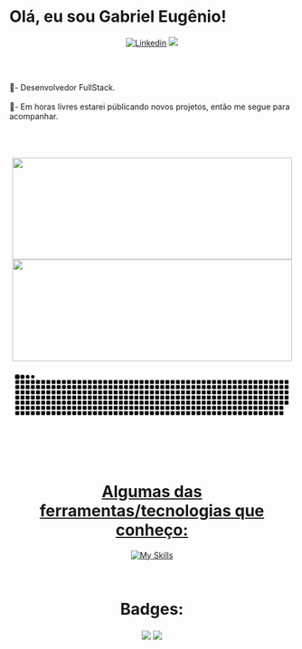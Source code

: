 Olá, eu sou Gabriel Eugênio!
=========================================================================================================================================

<div align="center">
  
[![Linkedin](https://img.shields.io/badge/LinkedIn-0077B5?style=for-the-badge&logo=linkedin&logoColor=white)](https://www.linkedin.com/in/gabriel-eugenio1/)
<a href="https://www.github.com/gabrieleugenio1" rel="noreferrer"><img src="https://img.shields.io/github/followers/gabrieleugenio1?logo=githubx&style=for-the-badge&color=9046FF&labelColor=9046FF&label=GITHUB+FOLOWERS"></a>
  
</div>

<br>
<img align="center" height="08em" width=1111 src="https://i.imgur.com/waxVImv.png"/>

🌱- Desenvolvedor FullStack.  
<br>
🚩- Em horas livres estarei públicando novos projetos, então me segue para acompanhar. 
<br>
<br>
<img align="center" height="08em" width=1111 src="https://i.imgur.com/waxVImv.png"/>
<br>
<br>
<div align="center">
<a href="https://github.com/gabrieleugenio1">   
<img align="center" height="180em" width=495 src="https://github-readme-stats.vercel.app/api?username=gabrieleugenio1&show_icons=true&theme=dark"/>
<img align="center" height="180em" width=495 src="https://github-readme-stats.vercel.app/api/top-langs/?username=gabrieleugenio1&layout=compact&theme=dark"/>
  
![snake svg](https://github.com/gabrieleugenio1/gabrieleugenio1/blob/output/github-contribution-grid-snake.svg)
  
<div style="display: inline_block"> 
</br>
<div align="center">
  
<div style="display: inline_block">
</div>
<br>  
<div align="center">
<div style="display: inline_block">

# Algumas das ferramentas/tecnologias que conheço:
[![My Skills](https://skillicons.dev/icons?i=html,css,js,react,nextjs,nodejs,express,sequelize,java,spring,python,django,aws,gcp,firebase,figma,github)]((https://github.com/gabrieleugenio1))


<div align="center">
<div style="display: inline_block">
<br>

# Badges:
  <div  width=2> 
    
  <img align="center"  width=350 src="https://github.com/gabrieleugenio1/gabrieleugenio1/assets/101233631/2388d4f7-40fa-430c-a07a-9ef8f9a4bf1f"/>
    
  <img align="center" width=350 src="https://github.com/gabrieleugenio1/gabrieleugenio1/assets/101233631/c2c10644-8662-4731-a765-ddb3df3a9a65"/>

    
  </div>

<br>
<br>
<img align="center" height="08em" width=1111 src="https://i.imgur.com/waxVImv.png"/> 
